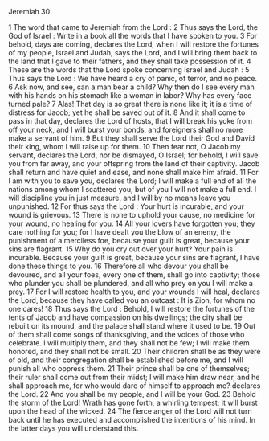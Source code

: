 Jeremiah 30

1	The word that came to Jeremiah from the Lord :
2	Thus says the Lord, the God of Israel : Write in a book all the words that I have spoken to you.
3	For behold, days are coming, declares the Lord, when I will restore the fortunes of my people, Israel and Judah, says the Lord, and I will bring them back to the land that I gave to their fathers, and they shall take possession of it.
4	These are the words that the Lord spoke concerning Israel and Judah :
5	Thus says the Lord : We have heard a cry of panic, of terror, and no peace.
6	Ask now, and see, can a man bear a child? Why then do I see every man with his hands on his stomach like a woman in labor? Why has every face turned pale?
7	Alas! That day is so great there is none like it; it is a time of distress for Jacob; yet he shall be saved out of it.
8	And it shall come to pass in that day, declares the Lord of hosts, that I will break his yoke from off your neck, and I will burst your bonds, and foreigners shall no more make a servant of him.
9	But they shall serve the Lord their God and David their king, whom I will raise up for them.
10	Then fear not, O Jacob my servant, declares the Lord, nor be dismayed, O Israel; for behold, I will save you from far away, and your offspring from the land of their captivity. Jacob shall return and have quiet and ease, and none shall make him afraid.
11	For I am with you to save you, declares the Lord; I will make a full end of all the nations among whom I scattered you, but of you I will not make a full end. I will discipline you in just measure, and I will by no means leave you unpunished.
12	For thus says the Lord : Your hurt is incurable, and your wound is grievous.
13	There is none to uphold your cause, no medicine for your wound, no healing for you.
14	All your lovers have forgotten you; they care nothing for you; for I have dealt you the blow of an enemy, the punishment of a merciless foe, because your guilt is great, because your sins are flagrant.
15	Why do you cry out over your hurt? Your pain is incurable. Because your guilt is great, because your sins are flagrant, I have done these things to you.
16	Therefore all who devour you shall be devoured, and all your foes, every one of them, shall go into captivity; those who plunder you shall be plundered, and all who prey on you I will make a prey.
17	For I will restore health to you, and your wounds I will heal, declares the Lord, because they have called you an outcast : It is Zion, for whom no one cares!
18	Thus says the Lord : Behold, I will restore the fortunes of the tents of Jacob and have compassion on his dwellings; the city shall be rebuilt on its mound, and the palace shall stand where it used to be.
19	Out of them shall come songs of thanksgiving, and the voices of those who celebrate. I will multiply them, and they shall not be few; I will make them honored, and they shall not be small.
20	Their children shall be as they were of old, and their congregation shall be established before me, and I will punish all who oppress them.
21	Their prince shall be one of themselves; their ruler shall come out from their midst; I will make him draw near, and he shall approach me, for who would dare of himself to approach me? declares the Lord.
22	And you shall be my people, and I will be your God.
23	Behold the storm of the Lord! Wrath has gone forth, a whirling tempest; it will burst upon the head of the wicked.
24	The fierce anger of the Lord will not turn back until he has executed and accomplished the intentions of his mind. In the latter days you will understand this.

